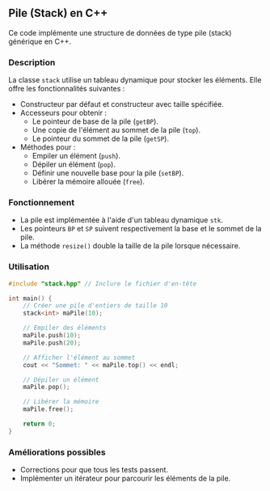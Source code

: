 ## Pile (Stack) en C++

Ce code implémente une structure de données de type pile (stack) générique en C++. 

### Description

La classe `stack` utilise un tableau dynamique pour stocker les éléments. Elle offre les fonctionnalités suivantes :

- Constructeur par défaut et constructeur avec taille spécifiée.
- Accesseurs pour obtenir :
    - Le pointeur de base de la pile (`getBP`).
    - Une copie de l'élément au sommet de la pile (`top`).
    - Le pointeur du sommet de la pile (`getSP`).
- Méthodes pour :
    - Empiler un élément (`push`).
    - Dépiler un élément (`pop`).
    - Définir une nouvelle base pour la pile (`setBP`).
    - Libérer la mémoire allouée (`free`).

### Fonctionnement

- La pile est implémentée à l'aide d'un tableau dynamique `stk`.
- Les pointeurs `BP` et `SP` suivent respectivement la base et le sommet de la pile.
- La méthode `resize()` double la taille de la pile lorsque nécessaire.

### Utilisation

```cpp
#include "stack.hpp" // Inclure le fichier d'en-tête

int main() {
    // Créer une pile d'entiers de taille 10
    stack<int> maPile(10);

    // Empiler des éléments
    maPile.push(10);
    maPile.push(20);

    // Afficher l'élément au sommet
    cout << "Sommet: " << maPile.top() << endl;

    // Dépiler un élément
    maPile.pop();

    // Libérer la mémoire
    maPile.free();

    return 0;
}
```

### Améliorations possibles
- Corrections pour que tous les tests passent.
- Implémenter un itérateur pour parcourir les éléments de la pile.
